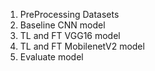 1. PreProcessing Datasets
2. Baseline CNN model
3. TL and FT VGG16 model
4. TL and FT MobilenetV2 model
5. Evaluate model
